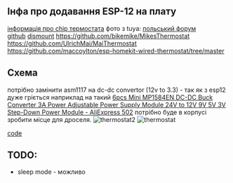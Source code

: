 ## Інфа про додавання ESP-12 на плату
[інформація про chip термостата](http://www.cachip.com.cn/Products_details/7362824.html)
фото з tuya:
[польський форум](https://www.elektroda.com/rtvforum/topic4003974.html)  
[github](https://github.com/Koenkk/zigbee2mqtt/issues/4185#issuecomment-1401897521)
[dismount](https://smarthomescene.com/reviews/moes-zigbee-smart-thermostat-bht-002/)
https://github.com/bikemike/MikesThermostat
https://github.com/UlrichMai/MaiThermostat
https://github.com/maccoylton/esp-homekit-wired-thermostat/tree/master

## Схема
потрібно замінити asm1117 на dc-dc convertor (12v to 3.3) - так як з esp12 дуже гріється
наприклад на такий [6pcs Mini MP1584EN DC-DC Buck Converter 3A Power Adjustable Power Supply Module 24V to 12V 9V 5V 3V Step-Down Power Module - AliExpress 502](https://www.aliexpress.com/item/1005006365918330.html?spm=a2g0o.order_list.order_list_main.29.35341802X4NNUn)
потрібно буде в корпусі зробити місце для дроселя.
![thermostat2](https://github.com/victron/ESPHome-Thermostate-Moes-BHT-002/assets/8330202/231b7dcd-7f18-438f-86cc-125c29d0c10c)
![thermostat](https://github.com/victron/ESPHome-Thermostate-Moes-BHT-002/assets/8330202/48f9b75e-ff58-4eb4-a8fd-e0bea83312a2)

[code](./esp-12/)


## TODO:
- sleep mode - можливо

